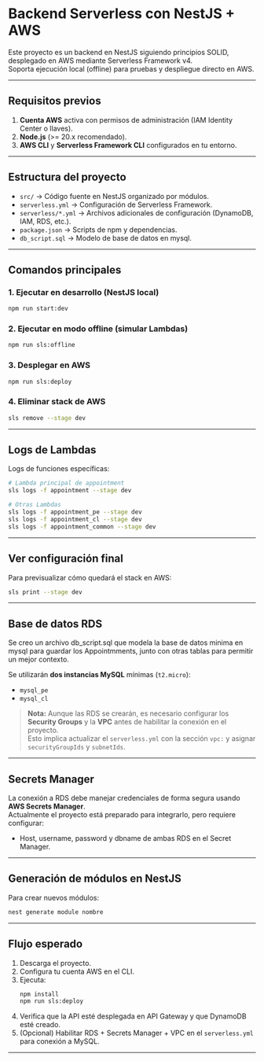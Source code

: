 # Backend Serverless con NestJS + AWS

Este proyecto es un backend en NestJS siguiendo principios SOLID, desplegado en AWS mediante Serverless Framework v4.  
Soporta ejecución local (offline) para pruebas y despliegue directo en AWS.

---

## Requisitos previos

1. **Cuenta AWS** activa con permisos de administración (IAM Identity Center o llaves).  
2. **Node.js** (>= 20.x recomendado).  
3. **AWS CLI** y **Serverless Framework CLI** configurados en tu entorno.  

---

## Estructura del proyecto

- `src/` → Código fuente en NestJS organizado por módulos.  
- `serverless.yml` → Configuración de Serverless Framework.  
- `serverless/*.yml` → Archivos adicionales de configuración (DynamoDB, IAM, RDS, etc.).  
- `package.json` → Scripts de npm y dependencias.
- `db_script.sql` → Modelo de base de datos en mysql.    

---

## Comandos principales

### 1. Ejecutar en desarrollo (NestJS local)
```bash
npm run start:dev
```

### 2. Ejecutar en modo offline (simular Lambdas)
```bash
npm run sls:offline
```

### 3. Desplegar en AWS
```bash
npm run sls:deploy
```

### 4. Eliminar stack de AWS
```bash
sls remove --stage dev
```

---

## Logs de Lambdas

Logs de funciones específicas:

```bash
# Lambda principal de appointment
sls logs -f appointment --stage dev

# Otras Lambdas
sls logs -f appointment_pe --stage dev
sls logs -f appointment_cl --stage dev
sls logs -f appointment_common --stage dev
```

---

## Ver configuración final

Para previsualizar cómo quedará el stack en AWS:

```bash
sls print --stage dev
```

---

##  Base de datos RDS

Se creo un archivo db_script.sql que modela la base de datos minima en mysql para guardar los Appointmments, junto con otras tablas para permitir un mejor contexto.

Se utilizarán **dos instancias MySQL** mínimas (`t2.micro`):

- `mysql_pe`  
- `mysql_cl`  

> **Nota:** Aunque las RDS se crearán, es necesario configurar los **Security Groups** y la **VPC** antes de habilitar la conexión en el proyecto.  
> Esto implica actualizar el `serverless.yml` con la sección `vpc:` y asignar `securityGroupIds` y `subnetIds`.

---

## Secrets Manager

La conexión a RDS debe manejar credenciales de forma segura usando **AWS Secrets Manager**.  
Actualmente el proyecto está preparado para integrarlo, pero requiere configurar:

- Host, username, password y dbname de ambas RDS en el Secret Manager.  

---

## Generación de módulos en NestJS

Para crear nuevos módulos:

```bash
nest generate module nombre
```

---

## Flujo esperado

1. Descarga el proyecto.  
2. Configura tu cuenta AWS en el CLI.  
3. Ejecuta:  
   ```bash
   npm install
   npm run sls:deploy
   ```
4. Verifica que la API esté desplegada en API Gateway y que DynamoDB esté creado.  
5. (Opcional) Habilitar RDS + Secrets Manager + VPC en el `serverless.yml` para conexión a MySQL.  

---

